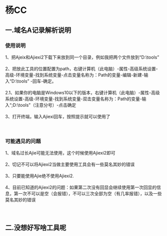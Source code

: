 # 杨CC

<h2>一.域名A记录解析说明</h2>
<h3>使用说明</h3>
1、把Ajeix和Ajiexi2下载下来放到同一个目录，例如我把两个文件放到“D:\tools”<br><br>
2、把放此工具的位置配置为path，右键计算机（此电脑）-属性-高级系统设置-高级-环境变量-找到系统变量-点击变量名称为：Path的变量-编辑-新建-输入“D:\tools” -回车-确定。<br><br>
  2.1、如果你的电脑是Windows10以下的版本，右键计算机（此电脑）-属性-高级系统设置-高级-环境变量-找到系统变量-双击变量名称为：Path的变量-输入“;D:\tools”（注意分号）-点击确定<br><br>
3、打开终端，输入Ajiexi回车，按照提示就可以使用了<br><br>
<br>

<h3>可能遇见的问题</h3>
1、域名过长Ajie可能无法使用，这个时候使用Ajiexi2即可<br><br>
2、切记不可以将Ajiexi2当做主要使用工具会有一些莫名其妙的错误<br><br>
3、只要能使用Ajie绝不使用Ajiexi2.<br><br>
4、目前已知道的Ajiexi2的问题：如果第二次没有回显会继续使用第一次回显的信息，第一次不可以是空（会报错），不可以三次全部为空（有几率报错），以及一些莫名其妙的错误<br><br>

<br>

  
<h2>二.没想好写啥工具呢</h2>
